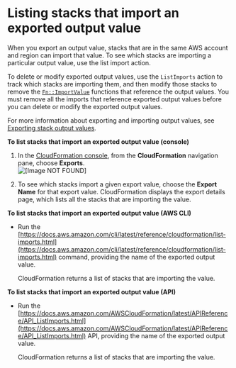 # Listing stacks that import an exported output value<a name="using-cfn-stack-imports"></a>

When you export an output value, stacks that are in the same AWS account and region can import that value\. To see which stacks are importing a particular output value, use the list import action\.

To delete or modify exported output values, use the `ListImports` action to track which stacks are importing them, and then modify those stacks to remove the [`Fn::ImportValue`](intrinsic-function-reference-importvalue.md) functions that reference the output values\. You must remove all the imports that reference exported output values before you can delete or modify the exported output values\.

For more information about exporting and importing output values, see [Exporting stack output values](using-cfn-stack-exports.md)\.

**To list stacks that import an exported output value \(console\)**

1. In the [CloudFormation console](https://console.aws.amazon.com/cloudformation), from the **CloudFormation** navigation pane, choose **Exports**\.  
   ![[Image NOT FOUND]](http://docs.aws.amazon.com/AWSCloudFormation/latest/UserGuide/images/console-exports.png)

1. To see which stacks import a given export value, choose the **Export Name** for that export value\. CloudFormation displays the export details page, which lists all the stacks that are importing the value\.

**To list stacks that import an exported output value \(AWS CLI\)**

- Run the [https://docs.aws.amazon.com/cli/latest/reference/cloudformation/list-imports.html](https://docs.aws.amazon.com/cli/latest/reference/cloudformation/list-imports.html) command, providing the name of the exported output value\.

  CloudFormation returns a list of stacks that are importing the value\.

**To list stacks that import an exported output value \(API\)**

- Run the [https://docs.aws.amazon.com/AWSCloudFormation/latest/APIReference/API_ListImports.html](https://docs.aws.amazon.com/AWSCloudFormation/latest/APIReference/API_ListImports.html) API, providing the name of the exported output value\.

  CloudFormation returns a list of stacks that are importing the value\.

